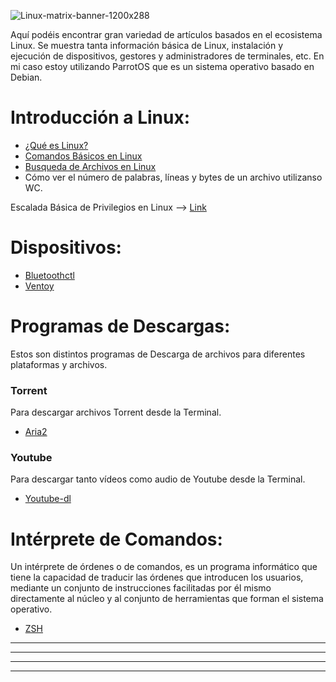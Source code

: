 ![Linux-matrix-banner-1200x288](https://user-images.githubusercontent.com/103068924/165993945-1e654b48-64c2-48b6-bd66-8e87763d9b50.jpg)

Aquí podéis encontrar gran variedad de artículos basados en el ecosistema Linux. Se muestra tanta información básica de Linux, instalación y ejecución 
de dispositivos, gestores y administradores de terminales, etc. En mi caso estoy utilizando ParrotOS que es un sistema operativo basado en Debian.

# Introducción a Linux:

* [¿Qué es Linux?](./Introducción_a_Linux/Introducción_a_Linux.html)  
* [Comandos Básicos en Linux](./Introducción_a_Linux/Comandos_básicos_Linux.html)  
* [Busqueda de Archivos en Linux](./Introducción_a_Linux/find.html) 
* <a href="./Introducción_a_Linux/wc.html" style="text-decoration:none">Cómo ver el número de palabras, líneas y bytes de un archivo utilizanso WC.</a>  

Escalada Básica de Privilegios en Linux --> [Link](https://blog.g0tmi1k.com/2011/08/basic-linux-privilege-escalation/)  

# Dispositivos:

* [Bluetoothctl](./Introducción_a_Linux/Bluetoothctl.html)  
* [Ventoy](./Programas_para_Linux/Ventoy.html)

# Programas de Descargas:
Estos son distintos programas de Descarga de archivos para diferentes plataformas y archivos.

### Torrent
Para descargar archivos Torrent desde la Terminal.

* [Aria2](./Programas_para_Linux/Aria2.html)

### Youtube
Para descargar tanto vídeos como audio de Youtube desde la Terminal.

* [Youtube-dl](./Programas_para_Linux/Youtube-dl.html)

# Intérprete de Comandos:  
Un intérprete de órdenes o de comandos, es un programa informático que tiene la capacidad de traducir las órdenes que introducen los usuarios, mediante un conjunto de instrucciones facilitadas por él mismo directamente al núcleo y al conjunto de herramientas que forman el sistema operativo.

* [ZSH](./ZSH/ZSH.html)


---
---
  
    
<html lang="en">
<head>
  
</head>
<body>

<script src="https://utteranc.es/client.js"
    repo="F1r0x/gestion-comentarios"
    issue-term="pathname"
    theme="github-light"
    crossorigin="anonymous"
    async>
</script>
          
    
  </body>
</html>
  
  
---
---

